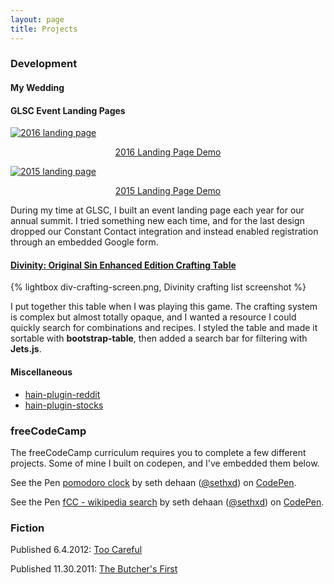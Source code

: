 ```yaml
---
layout: page
title: Projects
---
```

<h3 class="projects-head">Development</h3>

#### My Wedding

#### GLSC Event Landing Pages

[![2016 landing page](../assets/rps2016-screen.png)](/demos/rps2016)

<p style="text-align:center"><a href="/demos/rps2016">2016 Landing Page Demo</a></p>

[![2015 landing page](../assets/rps2015-screen.jpg)](/demos/rps2015)

<p style="text-align:center"><a href="/demos/rps2015">2015 Landing Page Demo</a></p>

During my time at GLSC, I built an event landing page each year for our annual summit. I tried something new each time, and for the last design dropped our Constant Contact integration and instead enabled registration through an embedded Google form.

#### [Divinity: Original Sin Enhanced Edition Crafting Table](http://seth-dehaan.com/divinity_crafting)

{% lightbox div-crafting-screen.png, Divinity crafting list screenshot %}

I put together this table when I was playing this game. The crafting system is complex but almost totally opaque, and I wanted a resource I could quickly search for combinations and recipes. I styled the table and made it sortable with **bootstrap-table**, then added a search bar for filtering with **Jets.js**.

#### Miscellaneous

- [hain-plugin-reddit](https://github.com/sethxd/hain-plugin-reddit)
- [hain-plugin-stocks](https://github.com/sethxd/hain-plugin-stocks)

<h3 class="projects-head">freeCodeCamp</h3>

The freeCodeCamp curriculum requires you to complete a few different projects. Some of mine I built on codepen, and I've embedded them below.

<p data-height="400" data-theme-id="0" data-slug-hash="LpYrRJ" data-default-tab="result" data-user="sethxd" data-preview="true" class='codepen'>See the Pen <a href='http://codepen.io/sethxd/pen/LpYrRJ/'>pomodoro clock</a> by seth dehaan (<a href='http://codepen.io/sethxd'>@sethxd</a>) on <a href='http://codepen.io'>CodePen</a>.</p>
<script async src="//assets.codepen.io/assets/embed/ei.js"></script>

<p data-height="400" data-theme-id="0" data-slug-hash="qOLMeg" data-default-tab="result" data-user="sethxd" data-preview="true" class='codepen'>See the Pen <a href='http://codepen.io/sethxd/pen/qOLMeg/'>fCC - wikipedia search</a> by seth dehaan (<a href='http://codepen.io/sethxd'>@sethxd</a>) on <a href='http://codepen.io'>CodePen</a>.</p>
<script async src="//assets.codepen.io/assets/embed/ei.js"></script>

<h3 class="projects-head">Fiction</h3>

Published 6.4.2012: [Too Careful](http://dailysciencefiction.com/science-fiction/aliens/seth-dehaan/too-careful)

Published 11.30.2011: [The Butcher's First](http://dailysciencefiction.com/science-fiction/aliens/seth-dehaan/the-butchers-first)
